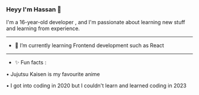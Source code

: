 ### Heyy I'm Hassan 👋
I'm a 16-year-old developer , and I'm passionate about learning new stuff and learning from experience.
_________________________________________________________
- 🌱 I’m currently learning Frontend development such as React
_________________________________________________________
-  ✨ Fun facts :

•	Jujutsu Kaisen is my favourite anime

•	I got into coding in 2020 but I couldn't learn and learned coding in 2023
